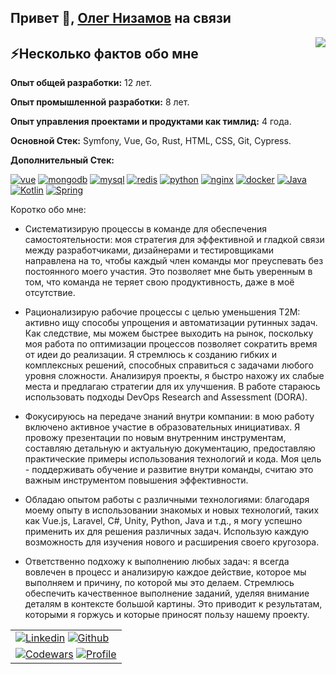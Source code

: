 <h2>Привет 👋, <a href="https://olegnizamov.ru/">Олег Низамов</a> на связи</h2>
<img align="right" src="https://media1.giphy.com/media/13HgwGsXF0aiGY/giphy.gif" />

<h2>⚡️Несколько фактов обо мне</h2>

**Опыт общей разработки:** 12 лет.

**Опыт промышленной разработки:** 8 лет.

**Опыт управления проектами и продуктами как тимлид:** 4 года.

**Основной Стек:** Symfony, Vue, Go, Rust, HTML, CSS, Git, Cypress.

**Дополнительный Стек:**
<p align="left">
      <a href="#"><img src="https://img.shields.io/badge/Clickhouse?style=for-the-badge&logo=Clickhouse&logoColor=white" alt="vue"/></a>
      <a href="#"><img src="https://img.shields.io/badge/mongodb-049024?style=for-the-badge&logo=mongodb&logoColor=white" alt="mongodb"/></a>
      <a href="#"><img src="https://img.shields.io/badge/mysql-00758F?style=for-the-badge&logo=mysql&logoColor=white" alt="mysql"/></a>
      <a href="#"><img src="https://img.shields.io/badge/redis-D82C20?style=for-the-badge&logo=redis&logoColor=white" alt="redis"/></a>
      <a href="#"><img src="https://img.shields.io/badge/python-4B8BBE?style=for-the-badge&logo=python&logoColor=white" alt="python"/></a>
      <a href="#"><img src="https://img.shields.io/badge/nginx-009900?style=for-the-badge&logo=nginx&logoColor=white" alt="nginx"/></a>
      <a href="#"><img src="https://img.shields.io/badge/docker-039BC6?style=for-the-badge&logo=docker&logoColor=white" alt="docker"/></a>
      <a href="#"><img src="https://img.shields.io/badge/Java-EF492F?style=for-the-badge&logo=java&logoColor=white" alt="Java"/></a>
      <a href="#"><img src="https://img.shields.io/badge/Kotlin-F88909?&style=for-the-badge&logo=kotlin&logoColor=white" alt="Kotlin"/></a>
      <a href="#"><img src="https://img.shields.io/badge/Spring-6DB33F?style=for-the-badge&logo=spring&logoColor=white" alt="Spring"/></a>
</p>


Коротко обо мне:
- Систематизирую процессы в команде для обеспечения самостоятельности: моя стратегия для эффективной и гладкой связи между разработчиками, дизайнерами и тестировщиками направлена на то, чтобы каждый член команды мог преуспевать без постоянного моего участия. Это позволяет мне быть уверенным в том, что команда не теряет свою продуктивность, даже в моё отсутствие.

- Рационализирую рабочие процессы с целью уменьшения T2M: активно ищу способы упрощения и автоматизации рутинных задач. Как следствие, мы можем быстрее выходить на рынок, поскольку моя работа по оптимизации процессов позволяет сократить время от идеи до реализации. Я стремлюсь к созданию гибких и комплексных решений, способных справиться с задачами любого уровня сложности. Анализируя проекты, я быстро нахожу их слабые места и предлагаю стратегии для их улучшения. В работе стараюсь использовать подходы DevOps Research and Assessment (DORA).

- Фокусируюсь на передаче знаний внутри компании: в мою работу включено активное участие в образовательных инициативах. Я провожу презентации по новым внутренним инструментам, составляю детальную и актуальную документацию, предоставляю практические примеры использования технологий и кода. Моя цель - поддерживать обучение и развитие внутри команды, считаю это важным инструментом повышения эффективности.

- Обладаю опытом работы с различными технологиями: благодаря моему опыту в использовании знакомых и новых технологий, таких как Vue.js, Laravel, C#, Unity, Python, Java и т.д., я могу успешно применить их для решения различных задач. Использую каждую возможность для изучения нового и расширения своего кругозора.

- Ответственно подхожу к выполнению любых задач: я всегда вовлечен в процесс и анализирую каждое действие, которое мы выполняем и причину, по которой мы это делаем. Стремлюсь обеспечить качественное выполнение заданий, уделяя внимание деталям в контексте большой картины. Это приводит к результатам, которыми я горжусь и которые приносят пользу нашему проекту.

<table>
  <tr>
    <td>
      <a href="https://www.linkedin.com/in/olegnizamov"><img src="https://img.shields.io/badge/Oleg%20Nizamov-blue?style=flat&logo=Linkedin&logoColor=white" alt="Linkedin"/></a>
      <a href="https://gitstats.me/olegnizamov"><img src="https://img.shields.io/badge/-olegnizamov-black?style=flat&labelColor=black&logo=github&logoColor=white" alt="Github"/></a>
    </td>
  </tr>
  <tr>
    <td>
      <a href="https://www.codewars.com/users/OlegNizamov"><img src="https://www.codewars.com/users/OlegNizamov/badges/micro" alt="Codewars"/></a>
      <a href="#"><img src="https://komarev.com/ghpvc/?username=OlegNizamov&style=flat" alt="Profile"/></a>
    </td>
  </tr>
</table>
